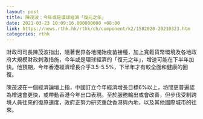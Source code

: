```yaml
---
layout: post
title: 陳茂波：今年或是環球經濟「復元之年」
date: 2021-03-23 10:09:16.000000000 +08:00
link: https://news.rthk.hk/rthk/ch/component/k2/1582020-20210323.htm
categories: rthk
---
```


財政司司長陳茂波指出，隨著世界各地開始疫苗接種，加上寬鬆貨幣環境及各地政府大規模財政刺激措施，今年或是環球經濟的「復元之年」，增速可能在下半年加快。他預期，今年香港經濟增長介乎3.5-5.5%，下半年才有較全面和健康的回復。

陳茂波在一個經濟論壇上指，中國訂立今年經濟增長目標6%以上，坊間更普遍認為增速會更快，或帶動香港今年出口表現。至於服務輸出或會改善，但步伐受制跨境人員往來的復原速度，政府正努力研究重啟香港與內地，以及其他國際城市的往來。

